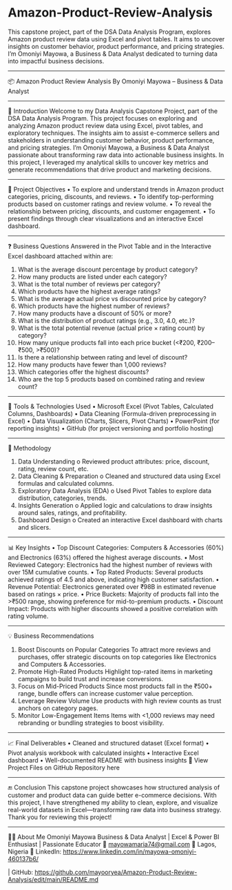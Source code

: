 # Amazon-Product-Review-Analysis
This capstone project, part of the DSA Data Analysis Program, explores Amazon product review data using Excel and pivot tables. It aims to uncover insights on customer behavior, product performance, and pricing strategies. I’m Omoniyi Mayowa, a Business &amp; Data Analyst dedicated to turning data into impactful business decisions.         


________________________________________
📦 Amazon Product Review Analysis
By Omoniyi Mayowa – Business & Data Analyst
________________________________________
🧾 Introduction
Welcome to my Data Analysis Capstone Project, part of the DSA Data Analysis Program. This project focuses on exploring and analyzing Amazon product review data using Excel, pivot tables, and exploratory techniques. The insights aim to assist e-commerce sellers and stakeholders in understanding customer behavior, product performance, and pricing strategies.
I’m Omoniyi Mayowa, a Business & Data Analyst passionate about transforming raw data into actionable business insights. In this project, I leveraged my analytical skills to uncover key metrics and generate recommendations that drive product and marketing decisions.
________________________________________
🎯 Project Objectives
•	To explore and understand trends in Amazon product categories, pricing, discounts, and reviews.
•	To identify top-performing products based on customer ratings and review volume.
•	To reveal the relationship between pricing, discounts, and customer engagement.
•	To present findings through clear visualizations and an interactive Excel dashboard.
________________________________________
❓ Business Questions Answered in the Pivot Table and in the Interactive Excel dashboard attached within are:
1.	What is the average discount percentage by product category?
2.	How many products are listed under each category?
3.	What is the total number of reviews per category?
4.	Which products have the highest average ratings?
5.	What is the average actual price vs discounted price by category?
6.	Which products have the highest number of reviews?
7.	How many products have a discount of 50% or more?
8.	What is the distribution of product ratings (e.g., 3.0, 4.0, etc.)?
9.	What is the total potential revenue (actual price × rating count) by category?
10.	How many unique products fall into each price bucket (<₹200, ₹200–₹500, >₹500)?
11.	Is there a relationship between rating and level of discount?
12.	How many products have fewer than 1,000 reviews?
13.	Which categories offer the highest discounts?
14.	Who are the top 5 products based on combined rating and review count?
________________________________________
🧰 Tools & Technologies Used
•	Microsoft Excel (Pivot Tables, Calculated Columns, Dashboards)
•	Data Cleaning (Formula-driven preprocessing in Excel)
•	Data Visualization (Charts, Slicers, Pivot Charts)
•	PowerPoint (for reporting insights)
•	GitHub (for project versioning and portfolio hosting)
________________________________________
🔬 Methodology
1.	Data Understanding
o	Reviewed product attributes: price, discount, rating, review count, etc.
2.	Data Cleaning & Preparation
o	Cleaned and structured data using Excel formulas and calculated columns.
3.	Exploratory Data Analysis (EDA)
o	Used Pivot Tables to explore data distribution, categories, trends.
4.	Insights Generation
o	Applied logic and calculations to draw insights around sales, ratings, and profitability.
5.	Dashboard Design
o	Created an interactive Excel dashboard with charts and slicers.
________________________________________
📊 Key Insights
•	Top Discount Categories: Computers & Accessories (60%) and Electronics (63%) offered the highest average discounts.
•	Most Reviewed Category: Electronics had the highest number of reviews with over 15M cumulative counts.
•	Top Rated Products: Several products achieved ratings of 4.5 and above, indicating high customer satisfaction.
•	Revenue Potential: Electronics generated over ₹98B in estimated revenue based on ratings × price.
•	Price Buckets: Majority of products fall into the >₹500 range, showing preference for mid-to-premium products.
•	Discount Impact: Products with higher discounts showed a positive correlation with rating volume.
________________________________________
💡 Business Recommendations
1.	Boost Discounts on Popular Categories
To attract more reviews and purchases, offer strategic discounts on top categories like Electronics and Computers & Accessories.
2.	Promote High-Rated Products
Highlight top-rated items in marketing campaigns to build trust and increase conversions.
3.	Focus on Mid-Priced Products
Since most products fall in the ₹500+ range, bundle offers can increase customer value perception.
4.	Leverage Review Volume
Use products with high review counts as trust anchors on category pages.
5.	Monitor Low-Engagement Items
Items with <1,000 reviews may need rebranding or bundling strategies to boost visibility.
________________________________________
📈 Final Deliverables
•	 Cleaned and structured dataset (Excel format)
•	Pivot analysis workbook with calculated insights
•	Interactive Excel dashboard
•	Well-documented README with business insights
📁 View Project Files on GitHub Repository here
________________________________________
🔚 Conclusion
This capstone project showcases how structured analysis of customer and product data can guide better e-commerce decisions. With this project, I have strengthened my ability to clean, explore, and visualize real-world datasets in Excel—transforming raw data into business strategy.
Thank you for reviewing this project!
________________________________________
🙋‍♂️ About Me
Omoniyi Mayowa
Business & Data Analyst | Excel & Power BI Enthusiast | Passionate Educator
📩 mayowamaria74@gmail.com
📍 Lagos, Nigeria
🔗 LinkedIn: https://www.linkedin.com/in/mayowa-omoniyi-460137b6/

| GitHub: https://github.com/mayooryea/Amazon-Product-Review-Analysis/edit/main/README.md

